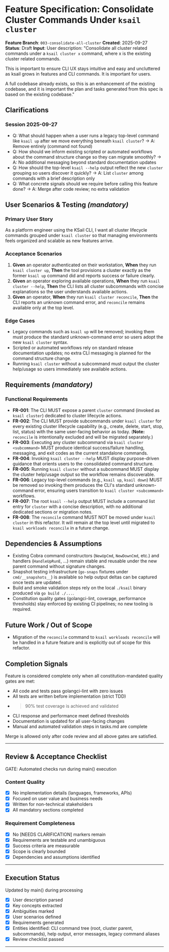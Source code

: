 # Feature Specification: Consolidate Cluster Commands Under `ksail cluster`

**Feature Branch**: `003-consolidate-all-cluster`
**Created**: 2025-09-27
**Status**: Draft
**Input**: User description: "Consolidate all cluster related commands under a `ksail cluster x` command, where x is the existing cluster related commands.

This is important to ensure CLI UX stays intuitive and easy and uncluttered as ksail grows in features and CLI commands. It is important for users.

A full codebase already exists, so this is an enhancement of the existing codebase, and it is important the plan and tasks generated from this spec is based on the existing codebase."

## Clarifications

### Session 2025-09-27

- Q: What should happen when a user runs a legacy top-level command like `ksail up` after we move everything beneath `ksail cluster`? → A: Remove entirely (command not found)
- Q: How should we inform existing scripted or automated workflows about the command structure change so they can migrate smoothly? → A: No additional messaging beyond standard documentation updates
- Q: How should the top-level `ksail --help` output reflect the new `cluster` grouping so users discover it quickly? → A: List `cluster` among commands with a brief description only
- Q: What concrete signals should we require before calling this feature done? → A: Merge after code review; no extra validation

## User Scenarios & Testing *(mandatory)*

### Primary User Story

As a platform engineer using the KSail CLI, I want all cluster lifecycle commands grouped under `ksail cluster` so that managing environments feels organized and scalable as new features arrive.

### Acceptance Scenarios

1. **Given** an operator authenticated on their workstation, **When** they run `ksail cluster up`, **Then** the tool provisions a cluster exactly as the former `ksail up` command did and reports success or failure clearly.
2. **Given** an operator exploring available operations, **When** they run `ksail cluster --help`, **Then** the CLI lists all cluster subcommands with concise explanations so the user understands available actions.
3. **Given** an operator, **When** they run `ksail cluster reconcile`, **Then** the CLI reports an unknown command error, and `reconcile` remains available only at the top level.

### Edge Cases

- Legacy commands such as `ksail up` will be removed; invoking them must produce the standard unknown-command error so users adopt the new `ksail cluster` syntax.
- Scripted or automated workflows rely on standard release documentation updates; no extra CLI messaging is planned for the command structure change.
- Running `ksail cluster` without a subcommand must output the cluster help/usage so users immediately see available actions.

## Requirements *(mandatory)*

### Functional Requirements

- **FR-001**: The CLI MUST expose a parent `cluster` command (invoked as `ksail cluster`) dedicated to cluster lifecycle actions.
- **FR-002**: The CLI MUST provide subcommands under `ksail cluster` for every existing cluster lifecycle capability (e.g., create, delete, start, stop, list, status) with the same user-facing behavior as today. (**Note:** `reconcile` is intentionally excluded and will be migrated separately.)
- **FR-003**: Executing any cluster subcommand via `ksail cluster <subcommand>` MUST produce identical success/failure handling, messaging, and exit codes as the current standalone commands.
- **FR-004**: Invoking `ksail cluster --help` MUST display purpose-driven guidance that orients users to the consolidated command structure.
- **FR-005**: Running `ksail cluster` without a subcommand MUST display the cluster help/usage output so the workflow remains discoverable.
- **FR-006**: Legacy top-level commands (e.g., `ksail up`, `ksail down`) MUST be removed so invoking them produces the CLI's standard unknown-command error, ensuring users transition to `ksail cluster <subcommand>` workflows.
- **FR-007**: The root `ksail --help` output MUST include a command list entry for `cluster` with a concise description, with no additional dedicated sections or migration notes.
- **FR-008**: The `reconcile` command MUST NOT be moved under `ksail cluster` in this refactor. It will remain at the top level until migrated to `ksail workloads reconcile` in a future change.

## Dependencies & Assumptions

- Existing Cobra command constructors (`NewUpCmd`, `NewDownCmd`, etc.) and handlers (`HandleUpRunE`, ...) remain stable and reusable under the new parent command without signature changes.
- Snapshot testing infrastructure (`go-snaps` fixtures under `cmd/__snapshots__`) is available so help output deltas can be captured once tests are updated.
- Build and smoke validation steps rely on the local `./ksail` binary produced via `go build ./...`.
- Constitution quality gates (golangci-lint, coverage, performance thresholds) stay enforced by existing CI pipelines; no new tooling is required.

## Future Work / Out of Scope

- Migration of the `reconcile` command to `ksail workloads reconcile` will be handled in a future feature and is explicitly out of scope for this refactor.

## Completion Signals

Feature is considered complete only when all constitution-mandated quality gates are met:

- All code and tests pass golangci-lint with zero issues
- All tests are written before implementation (strict TDD)
- >90% test coverage is achieved and validated
- CLI response and performance meet defined thresholds
- Documentation is updated for all user-facing changes
- Manual and automated validation steps in tasks.md are complete

Merge is allowed only after code review and all above gates are satisfied.

---

## Review & Acceptance Checklist

GATE: Automated checks run during main() execution

### Content Quality

- [x] No implementation details (languages, frameworks, APIs)
- [x] Focused on user value and business needs
- [x] Written for non-technical stakeholders
- [x] All mandatory sections completed

### Requirement Completeness

- [x] No [NEEDS CLARIFICATION] markers remain
- [x] Requirements are testable and unambiguous
- [x] Success criteria are measurable
- [x] Scope is clearly bounded
- [x] Dependencies and assumptions identified

---

## Execution Status

Updated by main() during processing

- [x] User description parsed
- [x] Key concepts extracted
- [x] Ambiguities marked
- [x] User scenarios defined
- [x] Requirements generated
- [x] Entities identified: CLI command tree (root, cluster parent, subcommands), help output, error messages, legacy command aliases
- [x] Review checklist passed

---
